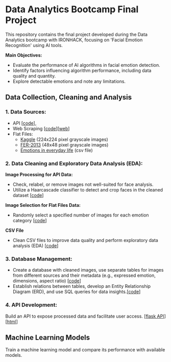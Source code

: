 # Data Analytics Bootcamp Final Project
This repository contains the final project developed during the Data Analytics bootcamp with IRONHACK, focusing on 'Facial Emotion Recognition' using AI tools.

**Main Objectives:**
- Evaluate the performance of AI algorithms in facial emotion detection. 
- Identify factors influencing algorithm performance, including data quality and quantity.
- Explore detectable emotions and note any limitations.

        
## Data Collection, Cleaning and Analysis
### 1. Data Sources:
- API [[code](https://github.com/Beata2307/Facial_emotion_recognition_project/blob/main/Python_Data_Processing/API_connection.ipynb)],
- Web Scraping [[code](https://github.com/Beata2307/Facial_emotion_recognition_project/blob/main/Python_Data_Processing/web_scrapping.ipynb)][[web](https://imotions.com/blog/learning/research-fundamentals/facial-action-coding-system/)]
- Flat Files:
  - [Kaggle](https://www.kaggle.com/datasets/sudarshanvaidya/random-images-for-face-emotion-recognition?select=anger) (224x224 pixel grayscale images)
  - [FER-2013](https://www.kaggle.com/datasets/msambare/fer2013?select=train) (48x48 pixel grayscale images)
  - [Emotions in everyday life](https://www.ncbi.nlm.nih.gov/pmc/articles/PMC4689475/#:~:text=The%20most%20frequent%20emotion%20was,negative%20emotions%20simultaneously%20relatively%20frequently) (csv file)

### 2. Data Cleaning and Exploratory Data Analysis (EDA):
**Image Processing for API Data:**
- Check, relabel, or remove images not well-suited for face analysis.
- Utilize a Haarcascade classifier to detect and crop faces in the cleaned dataset [[code](https://github.com/Beata2307/Facial_emotion_recognition_project/blob/main/Python_Data_Processing/Extract_faces_from_images.ipynb)]

**Image Selection for Flat Files Data:**
- Randomly select a specified number of images for each emotion category [[code](https://github.com/Beata2307/Facial_emotion_recognition_project/blob/main/Python_Data_Processing/Extract_faces_from_images.ipynb)]

**CSV File**
- Clean CSV files to improve data quality and perform exploratory data analysis (EDA) [[code](https://github.com/Beata2307/Facial_emotion_recognition_project/blob/main/Python_Data_Processing/EDA.ipynb)]

### 3. Database Management:
- Create a database with cleaned images, use separate tables for images from different sources and their metadata (e.g., expressed emotion, dimensions, aspect ratio) [[code](https://github.com/Beata2307/Facial_emotion_recognition_project/blob/main/Python_Data_Processing/Images_to_DataFrames.ipynb)]
- Establish relations between tables, develop an Entity Relationship Diagram (ERD), and use SQL queries for data insights.[[code](https://github.com/Beata2307/Facial_emotion_recognition_project/blob/main/SQL/final_project_DB.sql)]

### 4. API Development:
Build an API to expose processed data and facilitate user access. [[flask API](https://github.com/Beata2307/Facial_emotion_recognition_project/blob/main/Python_Data_Processing/Flask_API.py)]
[[html](https://github.com/Beata2307/Facial_emotion_recognition_project/blob/main/Python_Data_Processing/templates/index.html)]

## Machine Learning Models
Train a machine learning model and compare its performance with available models.
